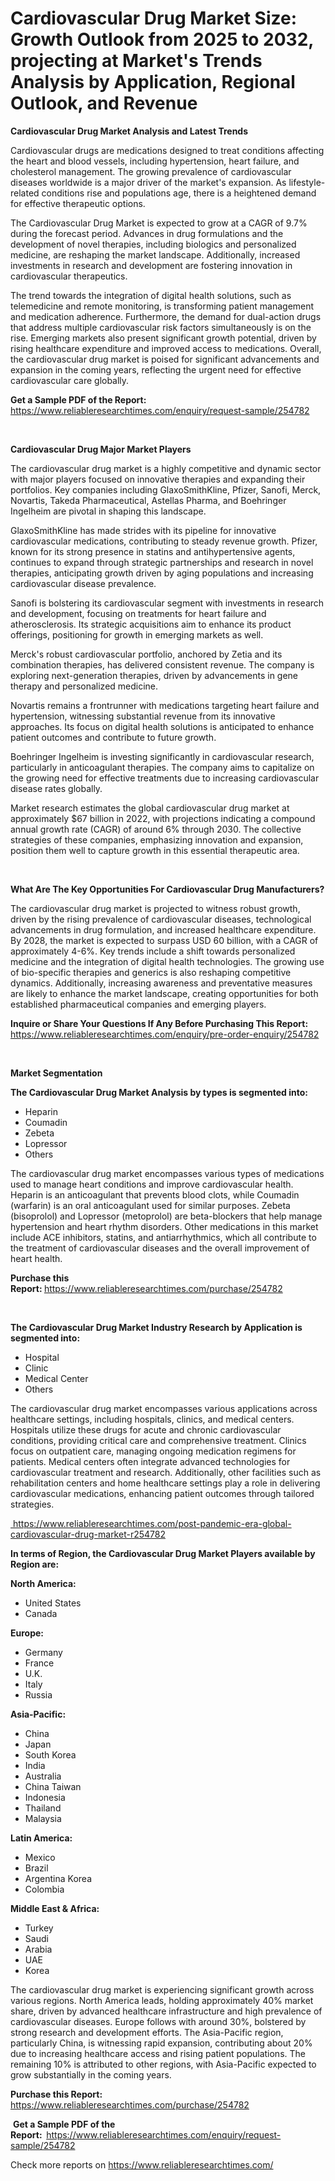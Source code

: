 <p><h1>Cardiovascular Drug Market Size: Growth Outlook from 2025 to 2032, projecting at Market's Trends Analysis by Application, Regional Outlook, and Revenue</h1></p><p><strong>Cardiovascular Drug Market Analysis and Latest Trends</strong></p>
<p><p>Cardiovascular drugs are medications designed to treat conditions affecting the heart and blood vessels, including hypertension, heart failure, and cholesterol management. The growing prevalence of cardiovascular diseases worldwide is a major driver of the market's expansion. As lifestyle-related conditions rise and populations age, there is a heightened demand for effective therapeutic options.</p><p>The Cardiovascular Drug Market is expected to grow at a CAGR of 9.7% during the forecast period. Advances in drug formulations and the development of novel therapies, including biologics and personalized medicine, are reshaping the market landscape. Additionally, increased investments in research and development are fostering innovation in cardiovascular therapeutics.</p><p>The trend towards the integration of digital health solutions, such as telemedicine and remote monitoring, is transforming patient management and medication adherence. Furthermore, the demand for dual-action drugs that address multiple cardiovascular risk factors simultaneously is on the rise. Emerging markets also present significant growth potential, driven by rising healthcare expenditure and improved access to medications. Overall, the cardiovascular drug market is poised for significant advancements and expansion in the coming years, reflecting the urgent need for effective cardiovascular care globally.</p></p>
<p><strong>Get a Sample PDF of the Report:&nbsp;</strong> <a href="https://www.reliableresearchtimes.com/enquiry/request-sample/254782?utm_campaign=3108&utm_medium=2&utm_source=Github&utm_content=ia&utm_term=30032025&utm_id=cardiovascular-drug">https://www.reliableresearchtimes.com/enquiry/request-sample/254782</a></p>
<p>&nbsp;</p>
<p><strong>Cardiovascular Drug Major Market Players</strong></p>
<p><p>The cardiovascular drug market is a highly competitive and dynamic sector with major players focused on innovative therapies and expanding their portfolios. Key companies including GlaxoSmithKline, Pfizer, Sanofi, Merck, Novartis, Takeda Pharmaceutical, Astellas Pharma, and Boehringer Ingelheim are pivotal in shaping this landscape.</p><p>GlaxoSmithKline has made strides with its pipeline for innovative cardiovascular medications, contributing to steady revenue growth. Pfizer, known for its strong presence in statins and antihypertensive agents, continues to expand through strategic partnerships and research in novel therapies, anticipating growth driven by aging populations and increasing cardiovascular disease prevalence.</p><p>Sanofi is bolstering its cardiovascular segment with investments in research and development, focusing on treatments for heart failure and atherosclerosis. Its strategic acquisitions aim to enhance its product offerings, positioning for growth in emerging markets as well.</p><p>Merck's robust cardiovascular portfolio, anchored by Zetia and its combination therapies, has delivered consistent revenue. The company is exploring next-generation therapies, driven by advancements in gene therapy and personalized medicine.</p><p>Novartis remains a frontrunner with medications targeting heart failure and hypertension, witnessing substantial revenue from its innovative approaches. Its focus on digital health solutions is anticipated to enhance patient outcomes and contribute to future growth.</p><p>Boehringer Ingelheim is investing significantly in cardiovascular research, particularly in anticoagulant therapies. The company aims to capitalize on the growing need for effective treatments due to increasing cardiovascular disease rates globally.</p><p>Market research estimates the global cardiovascular drug market at approximately $67 billion in 2022, with projections indicating a compound annual growth rate (CAGR) of around 6% through 2030. The collective strategies of these companies, emphasizing innovation and expansion, position them well to capture growth in this essential therapeutic area.</p></p>
<p>&nbsp;</p>
<p><strong>What Are The Key Opportunities For Cardiovascular Drug Manufacturers?</strong></p>
<p><p>The cardiovascular drug market is projected to witness robust growth, driven by the rising prevalence of cardiovascular diseases, technological advancements in drug formulation, and increased healthcare expenditure. By 2028, the market is expected to surpass USD 60 billion, with a CAGR of approximately 4-6%. Key trends include a shift towards personalized medicine and the integration of digital health technologies. The growing use of bio-specific therapies and generics is also reshaping competitive dynamics. Additionally, increasing awareness and preventative measures are likely to enhance the market landscape, creating opportunities for both established pharmaceutical companies and emerging players.</p></p>
<p><strong>Inquire or Share Your Questions If Any Before Purchasing This Report:</strong> <a href="https://www.reliableresearchtimes.com/enquiry/pre-order-enquiry/254782?utm_campaign=3108&utm_medium=2&utm_source=Github&utm_content=ia&utm_term=30032025&utm_id=cardiovascular-drug">https://www.reliableresearchtimes.com/enquiry/pre-order-enquiry/254782</a></p>
<p>&nbsp;</p>
<p><strong>Market Segmentation</strong></p>
<p><strong>The Cardiovascular Drug Market Analysis by types is segmented into:</strong></p>
<p><ul><li>Heparin</li><li>Coumadin</li><li>Zebeta</li><li>Lopressor</li><li>Others</li></ul></p>
<p><p>The cardiovascular drug market encompasses various types of medications used to manage heart conditions and improve cardiovascular health. Heparin is an anticoagulant that prevents blood clots, while Coumadin (warfarin) is an oral anticoagulant used for similar purposes. Zebeta (bisoprolol) and Lopressor (metoprolol) are beta-blockers that help manage hypertension and heart rhythm disorders. Other medications in this market include ACE inhibitors, statins, and antiarrhythmics, which all contribute to the treatment of cardiovascular diseases and the overall improvement of heart health.</p></p>
<p><strong>Purchase this Report:&nbsp;</strong><a href="https://www.reliableresearchtimes.com/purchase/254782?utm_campaign=3108&utm_medium=2&utm_source=Github&utm_content=ia&utm_term=30032025&utm_id=cardiovascular-drug">https://www.reliableresearchtimes.com/purchase/254782</a></p>
<p>&nbsp;</p>
<p><strong>The Cardiovascular Drug Market Industry Research by Application is segmented into:</strong></p>
<p><ul><li>Hospital</li><li>Clinic</li><li>Medical Center</li><li>Others</li></ul></p>
<p><p>The cardiovascular drug market encompasses various applications across healthcare settings, including hospitals, clinics, and medical centers. Hospitals utilize these drugs for acute and chronic cardiovascular conditions, providing critical care and comprehensive treatment. Clinics focus on outpatient care, managing ongoing medication regimens for patients. Medical centers often integrate advanced technologies for cardiovascular treatment and research. Additionally, other facilities such as rehabilitation centers and home healthcare settings play a role in delivering cardiovascular medications, enhancing patient outcomes through tailored strategies.</p></p>
<p><a href="https://www.reliableresearchtimes.com/post-pandemic-era-global-cardiovascular-drug-market-r254782?utm_campaign=3108&utm_medium=2&utm_source=Github&utm_content=ia&utm_term=30032025&utm_id=cardiovascular-drug">&nbsp;https://www.reliableresearchtimes.com/post-pandemic-era-global-cardiovascular-drug-market-r254782</a></p>
<p><strong>In terms of Region, the Cardiovascular Drug Market Players available by Region are:</strong></p>
<p>
    <p> <strong> North America: </strong>
        <ul>
            <li>United States</li>
            <li>Canada</li>
        </ul>
        </p> 
    <p> <strong> Europe: </strong>
        <ul>
            <li>Germany</li>
            <li>France</li>
            <li>U.K.</li>
            <li>Italy</li>
            <li>Russia</li>
        </ul>
        </p> 
    <p> <strong> Asia-Pacific: </strong>
        <ul>
            <li>China</li>
            <li>Japan</li>
            <li>South Korea</li>
            <li>India</li>
            <li>Australia</li>
            <li>China Taiwan</li>
            <li>Indonesia</li>
            <li>Thailand</li>
            <li>Malaysia</li>
        </ul>
        </p> 
    <p> <strong> Latin America: </strong>
        <ul>
            <li>Mexico</li>
            <li>Brazil</li>
            <li>Argentina Korea</li>
            <li>Colombia</li>
        </ul>
        </p> 
    <p> <strong> Middle East & Africa: </strong>
        <ul>
            <li>Turkey</li>
            <li>Saudi</li>
            <li>Arabia</li>
            <li>UAE</li>
            <li>Korea</li>
        </ul>
    </p>
    </p>
<p><p>The cardiovascular drug market is experiencing significant growth across various regions. North America leads, holding approximately 40% market share, driven by advanced healthcare infrastructure and high prevalence of cardiovascular diseases. Europe follows with around 30%, bolstered by strong research and development efforts. The Asia-Pacific region, particularly China, is witnessing rapid expansion, contributing about 20% due to increasing healthcare access and rising patient populations. The remaining 10% is attributed to other regions, with Asia-Pacific expected to grow substantially in the coming years.</p></p>
<p><strong>Purchase this Report: </strong><a href="https://www.reliableresearchtimes.com/purchase/254782?utm_campaign=3108&utm_medium=2&utm_source=Github&utm_content=ia&utm_term=30032025&utm_id=cardiovascular-drug">https://www.reliableresearchtimes.com/purchase/254782</a></p>
<p>&nbsp;<strong>Get a Sample PDF of the Report:&nbsp;&nbsp;</strong><a href="https://www.reliableresearchtimes.com/enquiry/request-sample/254782?utm_campaign=3108&utm_medium=2&utm_source=Github&utm_content=ia&utm_term=30032025&utm_id=cardiovascular-drug">https://www.reliableresearchtimes.com/enquiry/request-sample/254782</a></p>
<p><strong></strong></p>
<p>Check more reports on <a href="https://www.reliableresearchtimes.com/?utm_campaign=3108&utm_medium=2&utm_source=Github&utm_content=ia&utm_term=30032025&utm_id=cardiovascular-drug">https://www.reliableresearchtimes.com/</a></p>